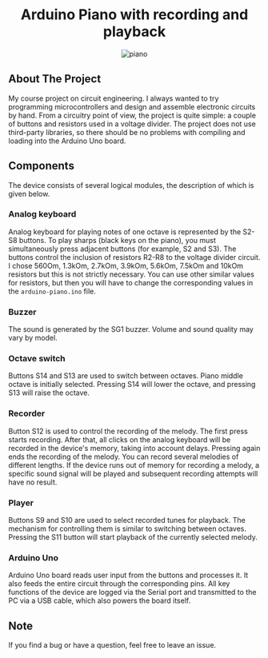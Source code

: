 <div align="center">
  <h1> Arduino Piano with recording and playback  </h1>

  ![piano](https://user-images.githubusercontent.com/74430714/211762940-df924d35-13f1-43da-881c-01aa4edb15ef.svg)
</div>

## About The Project

My course project on circuit engineering. I always wanted to try programming microcontrollers and design and assemble
electronic circuits by hand. From a circuitry point of view, the project is quite simple: a couple of buttons and
resistors used in a voltage divider. The project does not use third-party libraries, so there should be no problems with
compiling and loading into the Arduino Uno board.

## Components

The device consists of several logical modules, the description of which is given below.

### Analog keyboard

Analog keyboard for playing notes of one octave is represented by the S2-S8 buttons. To play sharps (black keys on the piano),
you must simultaneously press adjacent buttons (for example, S2 and S3). The buttons control the inclusion of resistors R2-R8
to the voltage divider circuit. I chose 560Om, 1.3kOm, 2.7kOm, 3.9kOm, 5.6kOm, 7.5kOm and 10kOm resistors but this is not strictly necessary.
You can use other similar values for resistors, but then you will have to change the corresponding values in the `arduino-piano.ino` file.

### Buzzer

The sound is generated by the SG1 buzzer. Volume and sound quality may vary by model.

### Octave switch

Buttons S14 and S13 are used to switch between octaves. Piano middle octave is initially selected. Pressing S14 will lower the octave, 
and pressing S13 will raise the octave.
  
### Recorder
  
Button S12 is used to control the recording of the melody. The first press starts recording. After that, all clicks on the analog keyboard
will be recorded in the device's memory, taking into account delays. Pressing again ends the recording of the melody. You can record several
melodies of different lengths. If the device runs out of memory for recording a melody, a specific sound signal will be played and subsequent
recording attempts will have no result.

### Player

Buttons S9 and S10 are used to select recorded tunes for playback. The mechanism for controlling them is similar to switching between octaves.
Pressing the S11 button will start playback of the currently selected melody.

### Arduino Uno

Arduino Uno board reads user input from the buttons and processes it. It also feeds the entire circuit through the corresponding pins. All key
functions of the device are logged via the Serial port and transmitted to the PC via a USB cable, which also powers the board itself.

## Note

If you find a bug or have a question, feel free to leave an issue.
